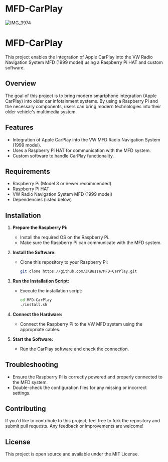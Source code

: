 # MFD-CarPlay
![IMG_3974](https://github.com/user-attachments/assets/cc56ef14-f076-45bd-b7d5-588ebdd775c3)

# MFD-CarPlay

This project enables the integration of Apple CarPlay into the VW Radio Navigation System MFD (1999 model) using a Raspberry Pi HAT and custom software.

## Overview

The goal of this project is to bring modern smartphone integration (Apple CarPlay) into older car infotainment systems. By using a Raspberry Pi and the necessary components, users can bring modern technologies into their older vehicle's multimedia system.

## Features

- Integration of Apple CarPlay into the VW MFD Radio Navigation System (1999 model).
- Uses a Raspberry Pi HAT for communication with the MFD system.
- Custom software to handle CarPlay functionality.

## Requirements

- Raspberry Pi (Model 3 or newer recommended)
- Raspberry Pi HAT
- VW Radio Navigation System MFD (1999 model)
- Dependencies (listed below)

## Installation

1. **Prepare the Raspberry Pi:**
   - Install the required OS on the Raspberry Pi.
   - Make sure the Raspberry Pi can communicate with the MFD system.

2. **Install the Software:**
   - Clone this repository to your Raspberry Pi:
     ```bash
     git clone https://github.com/JKBusse/MFD-CarPlay.git
     ```

3. **Run the Installation Script:**
   - Execute the installation script:
     ```bash
     cd MFD-CarPlay
     ./install.sh
     ```

4. **Connect the Hardware:**
   - Connect the Raspberry Pi to the VW MFD system using the appropriate cables.

5. **Start the Software:**
   - Run the CarPlay software and check the connection.

## Troubleshooting

- Ensure the Raspberry Pi is correctly powered and properly connected to the MFD system.
- Double-check the configuration files for any missing or incorrect settings.

## Contributing

If you'd like to contribute to this project, feel free to fork the repository and submit pull requests. Any feedback or improvements are welcome!

## License

This project is open source and available under the MIT License.
